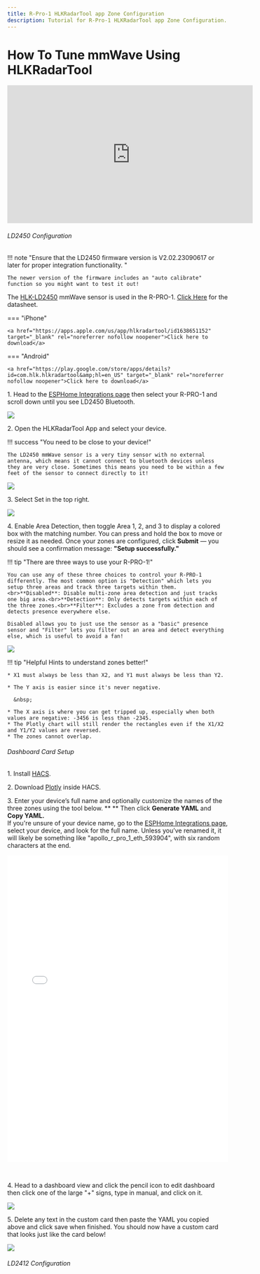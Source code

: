 ```yaml
---
title: R-Pro-1 HLKRadarTool app Zone Configuration
description: Tutorial for R-Pro-1 HLKRadarTool app Zone Configuration.
---
```

# How To Tune mmWave Using HLKRadarTool

<div class="cms-embed"><iframe width="560" height="315" src="https://www.youtube.com/embed/-w_GFURyx-A?si=SSRovumabCvHeXwo" title="YouTube video player" frameborder="0" allow="accelerometer; autoplay; clipboard-write; encrypted-media; gyroscope; picture-in-picture; web-share" referrerpolicy="strict-origin-when-cross-origin" allowfullscreen=""></iframe></div>

###### LD2450 Configuration

!!! note "Ensure that the LD2450 firmware version is V2.02.23090617 or later for proper integration functionality. "

    The newer version of the firmware includes an "auto calibrate" function so you might want to test it out!

The <a href="https://www.hlktech.net/index.php?id=1157" target="_blank" rel="noreferrer nofollow noopener">HLK-LD2450</a> mmWave sensor is used in the R-PRO-1. <a href="https://drive.google.com/drive/folders/1aItrdziwnEqI-ovDWf24Lj6ioALaljFA?usp=sharing" target="_blank" rel="noreferrer nofollow noopener">Click Here</a> for the datasheet.

=== "iPhone"

    <a href="https://apps.apple.com/us/app/hlkradartool/id1638651152" target="_blank" rel="noreferrer nofollow noopener">Click here to download</a>

=== "Android"

    <a href="https://play.google.com/store/apps/details?id=com.hlk.hlkradartool&amp;hl=en_US" target="_blank" rel="noreferrer nofollow noopener">Click here to download</a>

1\. Head to the <a href="http://homeassistant.local:8123/config/integrations/integration/esphome" title="Click me to go to the ESPHome integrations page" target="_blank" rel="noreferrer nofollow noopener">ESPHome Integrations page</a> then select your R-PRO-1 and scroll down until you see LD2450 Bluetooth.

![](../../../assets/mtr-1-toggle-on-ld2450-bluetooth.png)

2\. Open the HLKRadarTool App and select your device.

!!! success "You need to be close to your device!"

    The LD2450 mmWave sensor is a very tiny sensor with no external antenna, which means it cannot connect to bluetooth devices unless they are very close. Sometimes this means you need to be within a few feet of the sensor to connect directly to it!

![](../../../assets/r-pro-1-select-ld2450-module.png)

3\. Select Set in the top right.

![](../../../assets/r-pro-1-hlk-app-select-set.png)

4\. Enable Area Detection, then toggle Area 1, 2, and 3 to display a colored box with the matching number. You can press and hold the box to move or resize it as needed. Once your zones are configured, click **Submit** — you should see a confirmation message: **"Setup successfully."**

!!! tip "There are three ways to use your R-PRO-1!"

    You can use any of these three choices to control your R-PRO-1 differently. The most common option is "Detection" which lets you setup three areas and track three targets within them.<br>**Disabled**: Disable multi-zone area detection and just tracks one big area.<br>**Detection**: Only detects targets within each of the three zones.<br>**Filter**: Excludes a zone from detection and detects presence everywhere else.

    Disabled allows you to just use the sensor as a "basic" presence sensor and "Filter" lets you filter out an area and detect everything else, which is useful to avoid a fan!

![](../../../assets/r-pro-1-hlk-app-setup-zones.png)

!!! tip "Helpful Hints to understand zones better!"

    * X1 must always be less than X2, and Y1 must always be less than Y2.

    * The Y axis is easier since it's never negative.

      &nbsp;

    * The X axis is where you can get tripped up, especially when both values are negative: -3456 is less than -2345.
    * The Plotly chart will still render the rectangles even if the X1/X2 and Y1/Y2 values are reversed.
    * The zones cannot overlap.

###### Dashboard Card Setup

1\. Install [HACS](https://hacs.xyz/docs/use/).

2\. Download [Plotly](https://github.com/dbuezas/lovelace-plotly-graph-card "Click here to install Plotly!") inside HACS.

3\. Enter your device’s full name and optionally customize the names of the three zones using the tool below. \*\* \*\* Then click **Generate YAML** and **Copy YAML.**<br>If you're unsure of your device name, go to the <a href="http://homeassistant.local:8123/config/integrations/integration/esphome" target="_blank" rel="noreferrer nofollow noopener">ESPHome Integrations page</a>, select your device, and look for the full name. Unless you’ve renamed it, it will likely be something like "apollo\_r\_pro\_1\_eth\_593904", with six random characters at the end.

<iframe src="/snippets/rpro1-plotly-yaml-generator.html" width="100%" height="700" style="border: none;"></iframe>

&nbsp;

4\. Head to a dashboard view and click the pencil icon to edit dashboard then click one of the large "+" signs, type in manual, and click on it.

![](../../../assets/ld2450-add-plotly-graph-gif.gif)

5\. Delete any text in the custom card then paste the YAML you copied above and click save when finished. You should now have a custom card that looks just like the card below!

![](../../../assets/r-pro-1-plotly-graph-image.png)

###### LD2412 Configuration

&nbsp;

&nbsp;

&nbsp;

&nbsp;